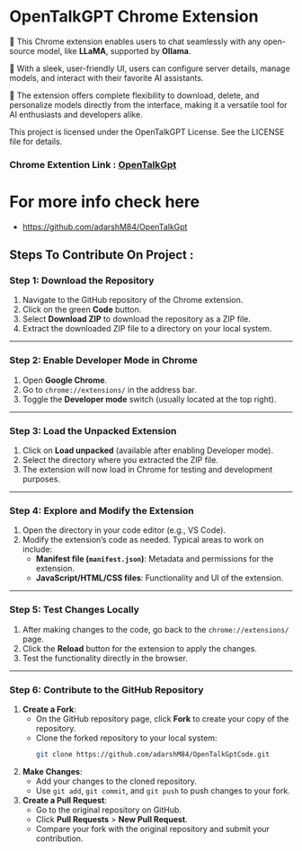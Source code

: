 # OpenTalkGPT Chrome Extension

🌟 This Chrome extension enables users to chat seamlessly with any open-source model, like **LLaMA**, supported by **Ollama**.

🚀 With a sleek, user-friendly UI, users can configure server details, manage models, and interact with their favorite AI assistants.

🎯 The extension offers complete flexibility to download, delete, and personalize models directly from the interface, making it a versatile tool for AI enthusiasts and developers alike.

This project is licensed under the OpenTalkGPT License. See the LICENSE file for details.


### Chrome Extention Link : <a href="https://chromewebstore.google.com/detail/opentalkgpt/idknomikbgopkhpepapoehhoafacddlk?authuser=0&hl=en-GB" target="_blank">OpenTalkGpt</a>

# For more info check here
- https://github.com/adarshM84/OpenTalkGpt


## Steps To Contribute On Project :

### **Step 1: Download the Repository**
1. Navigate to the GitHub repository of the Chrome extension.
2. Click on the green **Code** button.
3. Select **Download ZIP** to download the repository as a ZIP file.
4. Extract the downloaded ZIP file to a directory on your local system.

---

### **Step 2: Enable Developer Mode in Chrome**
1. Open **Google Chrome**.
2. Go to `chrome://extensions/` in the address bar.
3. Toggle the **Developer mode** switch (usually located at the top right).

---

### **Step 3: Load the Unpacked Extension**
1. Click on **Load unpacked** (available after enabling Developer mode).
2. Select the directory where you extracted the ZIP file.
3. The extension will now load in Chrome for testing and development purposes.

---

### **Step 4: Explore and Modify the Extension**
1. Open the directory in your code editor (e.g., VS Code).
2. Modify the extension’s code as needed. Typical areas to work on include:
   - **Manifest file (`manifest.json`)**: Metadata and permissions for the extension.
   - **JavaScript/HTML/CSS files**: Functionality and UI of the extension.

---

### **Step 5: Test Changes Locally**
1. After making changes to the code, go back to the `chrome://extensions/` page.
2. Click the **Reload** button for the extension to apply the changes.
3. Test the functionality directly in the browser.

---

### **Step 6: Contribute to the GitHub Repository**
1. **Create a Fork**:
   - On the GitHub repository page, click **Fork** to create your copy of the repository.
   - Clone the forked repository to your local system:
     ```bash
     git clone https://github.com/adarshM84/OpenTalkGptCode.git
     ```
2. **Make Changes**:
   - Add your changes to the cloned repository.
   - Use `git add`, `git commit`, and `git push` to push changes to your fork.
3. **Create a Pull Request**:
   - Go to the original repository on GitHub.
   - Click **Pull Requests** > **New Pull Request**.
   - Compare your fork with the original repository and submit your contribution.

